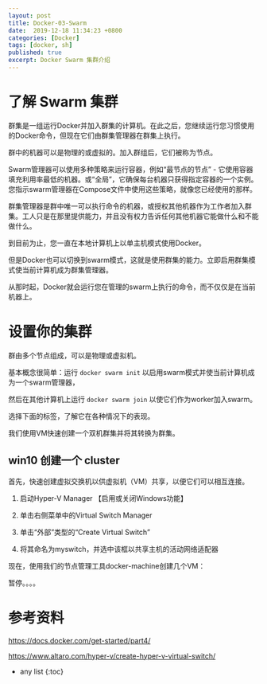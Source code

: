 ```yaml
---
layout: post
title: Docker-03-Swarm
date:  2019-12-18 11:34:23 +0800
categories: [Docker]
tags: [docker, sh]
published: true
excerpt: Docker Swarm 集群介绍
---
```


# 了解 Swarm 集群

群集是一组运行Docker并加入群集的计算机。在此之后，您继续运行您习惯使用的Docker命令，但现在它们由群集管理器在群集上执行。

群中的机器可以是物理的或虚拟的。加入群组后，它们被称为节点。

Swarm管理器可以使用多种策略来运行容器，例如“最节点的节点” - 它使用容器填充利用率最低的机器。或“全局”，它确保每台机器只获得指定容器的一个实例。您指示swarm管理器在Compose文件中使用这些策略，就像您已经使用的那样。

群集管理器是群中唯一可以执行命令的机器，或授权其他机器作为工作者加入群集。工人只是在那里提供能力，并且没有权力告诉任何其他机器它能做什么和不能做什么。

到目前为止，您一直在本地计算机上以单主机模式使用Docker。

但是Docker也可以切换到swarm模式，这就是使用群集的能力。立即启用群集模式使当前计算机成为群集管理器。

从那时起，Docker就会运行您在管理的swarm上执行的命令，而不仅仅是在当前机器上。


# 设置你的集群

群由多个节点组成，可以是物理或虚拟机。

基本概念很简单：运行 `docker swarm init` 以启用swarm模式并使当前计算机成为一个swarm管理器，

然后在其他计算机上运行 `docker swarm join` 以使它们作为worker加入swarm。

选择下面的标签，了解它在各种情况下的表现。

我们使用VM快速创建一个双机群集并将其转换为群集。

## win10 创建一个 cluster


首先，快速创建虚拟交换机以供虚拟机（VM）共享，以便它们可以相互连接。

1. 启动Hyper-V Manager   【启用或关闭Windows功能】

2. 单击右侧菜单中的Virtual Switch Manager

3. 单击“外部”类型的“Create Virtual Switch”

4. 将其命名为myswitch，并选中该框以共享主机的活动网络适配器

现在，使用我们的节点管理工具docker-machine创建几个VM：

暂停。。。。

# 参考资料

https://docs.docker.com/get-started/part4/

https://www.altaro.com/hyper-v/create-hyper-v-virtual-switch/

* any list
{:toc}